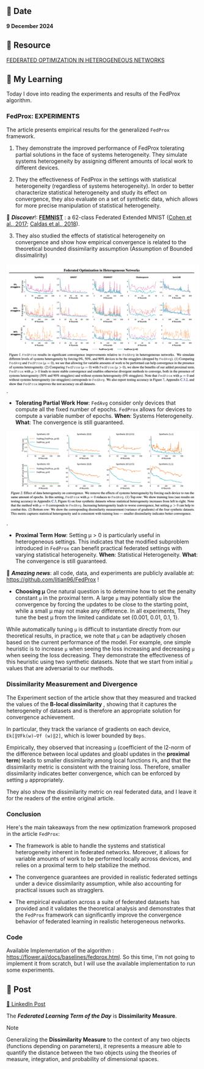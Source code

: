 ## 📅 Date
**9 December 2024**

## 📰 Resource
[FEDERATED OPTIMIZATION IN HETEROGENEOUS NETWORKS](https://arxiv.org/pdf/1812.06127)

## 🔖 My Learning

Today I dove into reading the experiments and results of the FedProx algorithm.

### FedProx: EXPERIMENTS
The article presents empirical results for the generalized `FedProx` framework. 

1. They demonstrate the improved performance of FedProx tolerating partial solutions in the face of systems heterogeneity. They simulate systems heterogeneity by assigning different amounts of local work to different devices.

2. They the effectiveness of FedProx in the settings with statistical heterogeneity (regardless of systems heterogeneity). In order to better characterize statistical heterogeneity and study its effect on convergence, they also evaluate on a set of synthetic data, which allows for more precise manipulation of statistical heterogeneity.

🌟 _**Discover**_!: [**FEMNIST**](https://paperswithcode.com/dataset/femnist) : a 62-class Federated Extended MNIST ([Cohen et al., 2017](https://paperswithcode.com/dataset/femnist); [Caldas et al., 2018](https://arxiv.org/pdf/1812.01097)).

3. They also studied the effects of statistical heterogeneity on convergence and show how empirical convergence is related to the theoretical bounded dissimilarity assumption (Assumption of Bounded dissimalirity) 

![FedProx](../images/FedProx_results.png).

- **Tolerating Partial Work**
  **How**: `FedAvg` consider only devices that compute all the fixed number of epochs. `FedProx` allows for devices to compute a variable number of epochs.
  **When**: Systems Heterogeneity.
  **What**: The convergence is still guaranteed.

![FedProx](../images/FedProx_results_2.png).

- **Proximal Term**
  **How**: Setting μ > 0 is particularly useful in heterogeneous settings. This indicates that the modified subproblem introduced in `FedProx` can benefit practical federated settings with varying statistical heterogeneity.
  **When**: Statistical Heterogeneity.
  **What**: The convergence is still guaranteed.

🚀 _**Amazing news**_: all code, data, and experiments are publicly available at: https://github.com/litian96/FedProx !

- **Choosing μ** One natural question is to determine how to set the penalty constant `μ` in the proximal term. A large `μ` may potentially slow the convergence by forcing the updates to be close to the starting point, while a small μ may not make any difference. In all experiments, They tune the best μ from the limited candidate set {0.001, 0.01, 0.1, 1}. 

While automatically tuning `μ` is difficult to instantiate directly from our theoretical results, in practice, we note that `μ` can be adaptively chosen based on the current performance of the model. For example, one simple heuristic is to increase `μ` when seeing
the loss increasing and decreasing `μ` when seeing the loss decreasing. They demonstrate the effectiveness of this heuristic using two synthetic datasets. Note that we start from initial `μ` values that are adversarial to our methods.


### Dissimilarity Measurement and Divergence
The Experiment section of the article show that they measured and tracked the values of the **B-local dissimilarity** , showing that it captures the heterogeneity of datasets and is therefore an appropriate solution for convergence achievement. 

In particular, they track the variance of gradients on each device, `Ek[‖∇Fk(w)−∇f (w)‖2]`, which is lower bounded by `Beps`. 

Empirically, they observed that increasing `μ` (coefficient of the l2-norm of the difference between local updates and gloabl updates in the **proximal term**) leads to smaller dissimilarity among local functions `Fk`, and that the dissimilarity metric is consistent with the training loss. Therefore, smaller dissimilarity indicates better convergence, which can be enforced by setting `μ` appropriately. 

They also show the dissimilarity metric on real federated data, and I leave it for the readers of the entire original article.

### Conclusion
Here's the main takeaways from the new optimization framework proposed in the article `FedProx`:
  
- The framework is able to handle the systems and statistical heterogeneity inherent in federated networks. Moreover, it allows for variable amounts of work to be performed locally across devices, and relies on a proximal term to help stabilize the method. 

- The convergence guarantees are provided in realistic federated settings under a device dissimilarity assumption, while also accounting for practical issues such as stragglers. 

- The empirical evaluation across a suite of federated datasets has provided and it validates the theoretical analysis and demonstrates that the `FedProx` framework can significantly improve the convergence behavior of federated learning in realistic heterogeneous networks.

### Code
Available Implementation of the algorithm : https://flower.ai/docs/baselines/fedprox.html. So this time, I'm not going to implement it from scratch, but I will use the available implementation to run some experiments.

## 📮 Post 

[📘 LinkedIn Post]()

The _**Federated Learning Term of the Day**_ is **Dissimilarity Measure**.
> [!NOTE]
> Generalizing the **Dissimilarity Measure** to the context of any two objects (functions depending on parameters), it represents a measure able to quantify the distance between the two objects using the theories of measure, integration, and probability of dimensional spaces.
